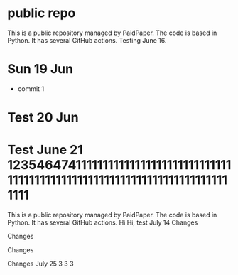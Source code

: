 # public repo

This is a public repository managed by PaidPaper. The code is based in Python. It has several GitHub actions.
Testing June 16.
# Sun 19 Jun
- commit 1
# Test 20 Jun
# Test June 21 12354647411111111111111111111111111111111111111111111111111111111111111111111111111
This is a public repository managed by PaidPaper. The code is based in Python. It has several GitHub actions.
Hi
Hi, test July 14
Changes

Changes

Changes


Changes July 25
3
3
3
